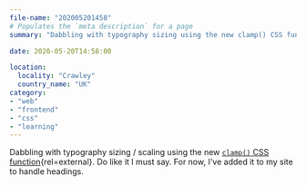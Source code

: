 ```yaml
---
file-name: "202005201458"
# Populates the `meta description` for a page
summary: "Dabbling with typography sizing using the new clamp() CSS function."

date: 2020-05-20T14:58:00

location:
  locality: "Crawley"
  country_name: "UK"
category:
- "web"
- "frontend"
- "css"
- "learning"
---
```


Dabbling with typography sizing / scaling using the new [<code>clamp()</code> CSS function][1]{rel=external}. Do like it I must say. For now, I've added it to my site to handle headings.

[1]: https://developer.mozilla.org/en-US/docs/Web/CSS/clamp
